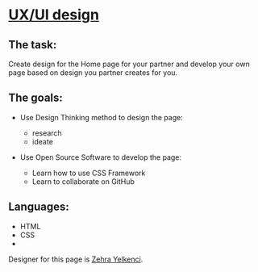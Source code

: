 # [UX/UI design](https://github.com/HackYourFutureBelgium/ux-ui-design)

## The task:

Create design for the Home page for your partner and develop your own page based on design you partner creates for you.

## The goals:

* Use Design Thinking method to design the page:
  *   research
  *   ideate
  
* Use Open Source Software to develop the page:
  * Learn how to use CSS Framework
  * Learn to collaborate on GitHub

## Languages:
* HTML
* CSS
* 
Designer for this page is [Zehra Yelkenci](https://github.com/zehrayelkenci).
